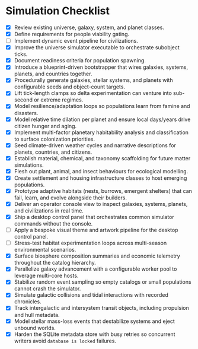 # Simulation Checklist

- [x] Review existing universe, galaxy, system, and planet classes.
- [x] Define requirements for people viability gating.
- [ ] Implement dynamic event pipeline for civilizations.
- [x] Improve the universe simulator executable to orchestrate subobject ticks.
- [x] Document readiness criteria for population spawning.
- [x] Introduce a blueprint-driven bootstrapper that wires galaxies, systems, planets, and countries together.
- [x] Procedurally generate galaxies, stellar systems, and planets with configurable seeds and object-count targets.
- [x] Lift tick-length clamps so delta experimentation can venture into sub-second or extreme regimes.
- [x] Model resilience/adaptation loops so populations learn from famine and disasters.
- [x] Model relative time dilation per planet and ensure local days/years drive citizen hunger and aging.
- [x] Implement multi-factor planetary habitability analysis and classification to surface colonization priorities.
- [x] Seed climate-driven weather cycles and narrative descriptions for planets, countries, and citizens.
- [x] Establish material, chemical, and taxonomy scaffolding for future matter simulations.
- [x] Flesh out plant, animal, and insect behaviours for ecological modelling.
- [x] Create settlement and housing infrastructure classes to host emerging populations.
- [x] Prototype adaptive habitats (nests, burrows, emergent shelters) that can fail, learn, and evolve alongside their builders.
- [x] Deliver an operator console view to inspect galaxies, systems, planets, and civilizations in real time.
- [x] Ship a desktop control panel that orchestrates common simulator commands without the console.
- [ ] Apply a bespoke visual theme and artwork pipeline for the desktop control panel.
- [ ] Stress-test habitat experimentation loops across multi-season environmental scenarios.
- [x] Surface biosphere composition summaries and economic telemetry throughout the catalog hierarchy.
- [x] Parallelize galaxy advancement with a configurable worker pool to leverage multi-core hosts.
- [x] Stabilize random event sampling so empty catalogs or small populations cannot crash the simulator.
- [x] Simulate galactic collisions and tidal interactions with recorded chronicles.
- [x] Track intergalactic and intersystem transit objects, including propulsion and hull metadata.
- [x] Model stellar mass-loss events that destabilize systems and eject unbound worlds.
- [x] Harden the SQLite metadata store with busy retries so concurrent writers avoid `database is locked` failures.
